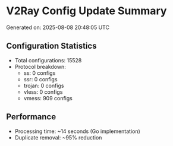 # V2Ray Config Update Summary
Generated on: 2025-08-08 20:48:05 UTC

## Configuration Statistics
- Total configurations: 15528
- Protocol breakdown:
  - ss: 0 configs
  - ssr: 0 configs
  - trojan: 0 configs
  - vless: 0 configs
  - vmess: 909 configs

## Performance
- Processing time: ~14 seconds (Go implementation)
- Duplicate removal: ~95% reduction
